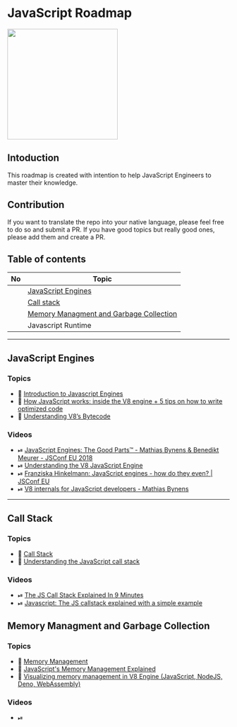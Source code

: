 # JavaScript Roadmap

<img src="https://upload.wikimedia.org/wikipedia/commons/thumb/9/99/Unofficial_JavaScript_logo_2.svg/2048px-Unofficial_JavaScript_logo_2.svg.png" width="250" height="250" />

## Intoduction
This roadmap is created with intention to help JavaScript Engineers to master their knowledge.

## Contribution
If you want to translate the repo into your native language, please feel free to do so and submit a PR. If you have good topics but really good ones, please add them and create a PR.

## Table of contents
| No | Topic
| ------- | ---
|  | [JavaScript Engines](#javaScript-engines)
|  | [Call stack](#call-stack)
|  | [Memory Managment and Garbage Collection](#memory-managment-and-garbage-collection)
|  | Javascript Runtime

---

## JavaScript Engines

### Topics
- 📝 [Introduction to Javascript Engines](https://www.geeksforgeeks.org/introduction-to-javascript-engines/)
- 📝 [How JavaScript works: inside the V8 engine + 5 tips on how to write optimized code](https://medium.com/sessionstack-blog/how-javascript-works-inside-the-v8-engine-5-tips-on-how-to-write-optimized-code-ac089e62b12e)
- 📝 [Understanding V8’s Bytecode](https://medium.com/dailyjs/understanding-v8s-bytecode-317d46c94775)

### Videos
- ⏯ [JavaScript Engines: The Good Parts™ - Mathias Bynens & Benedikt Meurer - JSConf EU 2018](https://www.youtube.com/watch?v=5nmpokoRaZI)
- ⏯ [Understanding the V8 JavaScript Engine](https://www.youtube.com/watch?v=xckH5s3UuX4)
- ⏯ [Franziska Hinkelmann: JavaScript engines - how do they even? | JSConf EU](https://www.youtube.com/watch?v=p-iiEDtpy6I)
- ⏯ [V8 internals for JavaScript developers - Mathias Bynens](https://www.youtube.com/watch?v=m9cTaYI95Zc)

---

## Call Stack

### Topics
- 📝 [Call Stack](https://developer.mozilla.org/en-US/docs/Glossary/Call_stack)
- 📝 [Understanding the JavaScript call stack](https://medium.com/free-code-camp/understanding-the-javascript-call-stack-861e41ae61d4)

### Videos
- ⏯ [The JS Call Stack Explained In 9 Minutes](https://www.youtube.com/watch?v=W8AeMrVtFLY)
- ⏯ [Javascript: The JS callstack explained with a simple example](https://www.youtube.com/watch?v=w6QGEiQceOM)


## Memory Managment and Garbage Collection

### Topics
- 📝 [Memory Management](https://developer.mozilla.org/en-US/docs/Web/JavaScript/Memory_Management)
- 📝 [JavaScript's Memory Management Explained](https://felixgerschau.com/javascript-memory-management/)
- 📝 [Visualizing memory management in V8 Engine (JavaScript, NodeJS, Deno, WebAssembly)](https://deepu.tech/memory-management-in-v8/)

### Videos
- ⏯ []()
